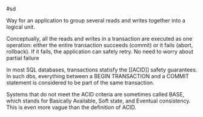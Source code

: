 #sd

Way for an application to group several reads and writes together into a logical unit.

Conceptually, all the reads and writes in a transaction are executed as one operation: either the entire transaction succeeds (commit) or it fails (abort, rollback). If it fails, the application can safely retry. No need to worry about partial failure

In most SQL databases, transactions statisfy the [[ACID]] safety guarantees.
In such dbs, everything between a BEGIN TRANSACTION and a COMMIT statement is
considered to be part of the same transaction.

Systems that do not meet the ACID criteria are sometimes called BASE, which
stands for Basically Available, Soft state, and Eventual consistency. This is even
more vague than the definition of ACID.
